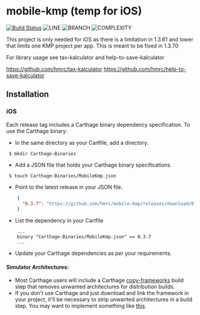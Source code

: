 
# mobile-kmp (temp for iOS)

[![Build Status](https://app.bitrise.io/app/9657a111ddf51a22/status.svg?token=XmWxk2LEfRCCqW168pxxIg&branch=master)](https://app.bitrise.io/app/9657a111ddf51a22)
![LINE](https://img.shields.io/badge/line--coverage-98%25-brightgreen.svg)
![BRANCH](https://img.shields.io/badge/branch--coverage-91%25-brightgreen.svg)
![COMPLEXITY](https://img.shields.io/badge/complexity-1.55-brightgreen.svg)


This project is only needed for iOS as there is a limitation in 1.3.61 and lower that limits one KMP project per app. This is meant to be fixed in 1.3.70

For library usage see tax-kalculator and help-to-save-kalculator

https://github.com/hmrc/tax-kalculator
https://github.com/hmrc/help-to-save-kalculator

## Installation

### iOS

Each release tag includes a Carthage binary dependency specification. To use the Carthage binary:
* In the same directory as your Cartfile, add a directory.
```shell script
 $ mkdir Carthage-Binaries
``` 
* Add a JSON file that holds your Carthage binary specifications.
```shell script
 $ touch Carthage-Binaries/MobileKmp.json
```
* Point to the latest release in your JSON file.
```json
    {
      "0.3.7": "https://github.com/hmrc/mobile-kmp/releases/download/0.3.7/MobileKmp.framework.zip"
    }
```
* List the dependency in your Cartfile
```shell script
    ...
    binary "Carthage-Binaries/MobileKmp.json" == 0.3.7
    ...
```
* Update your Carthage dependencies as per your requirements.

#### Simulator Architectures: 
* Most Carthage users will include a Carthage [copy-frameworks](https://www.raywenderlich.com/416-carthage-tutorial-getting-started) build step that removes unwanted architectures for 
distribution builds.
* If you don't use Carthage and just download and link the framework in your project, it'll be necessary to strip unwanted architectures in a build step.
You may want to implement something like [this](http://ikennd.ac/blog/2015/02/stripping-unwanted-architectures-from-dynamic-libraries-in-xcode/).
